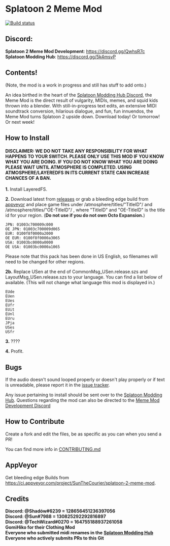 # Splatoon 2 Meme Mod
[![Build status](https://ci.appveyor.com/api/projects/status/4kug5sj28xg3c5t4?svg=true)](https://ci.appveyor.com/project/SunTheCourier/splatoon-2-meme-mod)

## Discord:
****Splatoon 2 Meme Mod Development****: https://discord.gg/QwhsR7c<br>
****Splatoon Modding Hub****: https://discord.gg/5k4msvP

## Contents!
(Note, the mod is a work in progress and still has stuff to add onto.)

An idea birthed in the heart of the [Splatoon Modding Hub Discord](https://discordapp.com/invite/Msk4nSj), the Meme Mod is the direct result of vulgarity, MIDIs, memes, and squid kids thrown into a blender. With still-in-progress text edits, an extensive MIDI soundtrack conversion, hilarious dialogue, and fun, fun innuendos, the Meme Mod turns Splatoon 2 upside down. Download today! Or tomorrow! Or next week!
## How to Install

#### DISCLAIMER: WE DO NOT TAKE ANY RESPONSIBILITY FOR WHAT HAPPENS TO YOUR SWITCH. PLEASE ONLY USE THIS MOD IF YOU KNOW WHAT YOU ARE DOING. IF YOU DO NOT KNOW WHAT YOU ARE DOING PLEASE WAIT UNTIL ATMOSPHERE IS COMPLETED. USING ATMOSPHERE/LAYEREDFS IN ITS CURRENT STATE CAN INCREASE CHANCES OF A BAN.

****1.**** Install LayeredFS.<br>

****2.**** Download latest from [releases](https://github.com/SunTheCourier/Splatoon-2-Meme-Mod/releases) or grab a bleeding edge build from [appveyor](https://ci.appveyor.com/project/SunTheCourier/splatoon-2-meme-mod) and place game files under /atmosphere/titles/"TitleID"/ and /atmosphere/titles/"OE-TitleID"/ , where "TitleID" and "OE-TitleID" is the title id for your region. (**Do not use if you do not own Octo Expansion.**)<br>



    JPN: 01003c700009c000
    OE JPN: 01003c700009d065
    EUR: 0100f8f0000a2000
    OE EUR: 0100f8f0000a3065
    USA: 01003bc0000a0000
    OE USA: 01003bc0000a1065



Please note that this pack has been done in US English, so filenames will need to be changed for other regions.

****2b.**** Replace USen at the end of CommonMsg_USen.release.szs and LayoutMsg_USen.release.szs to your language. You can find a list below of available. (This will not change what language this mod is displayed in.)<br>

```
EUde
EUen
EUes
EUfr
EUit
EUnl
EUru
JPja
USes
USfr
```

****3.**** ????

****4.**** Profit.


## Bugs

If the audio doesn't sound looped properly or doesn't play properly or if text is unreadable, please report it in the [issue tracker](https://github.com/SunTheCourier/Splatoon-2-Meme-hack/issues).

Any issue pertaining to install should be sent over to the [Splatoon Modding Hub](https://discord.gg/5k4msvP). Questions regarding the mod can also be directed to the [Meme Mod Development Discord](https://discord.gg/QwhsR7c)<br>


## How to Contribute

Create a fork and edit the files, be as specific as you can when you send a PR!<br>

You can find more info in [CONTRIBUTING.md](https://github.com/SunTheCourier/Splatoon-2-Meme-Mod/blob/master/CONTRIBUTING.md)


## AppVeyor

Get bleeding edge Builds from https://ci.appveyor.com/project/SunTheCourier/splatoon-2-meme-mod.


## Credits

****Discord: @Shadów#6239  = 128656451236397056****<br>
****Discord: @Sun#7988  = 130825292292816897****<br>
****Discord: @TechWizard#0270 = 164755188937261058****<br>
****GomiHiko for their Clothing Mod****<br>
****Everyone who submitted midi renames in the**** [**Splatoon Modding Hub**](https://discordapp.com/invite/Msk4nSj)<br>
**Everyone who actively submits PRs to this Git**
